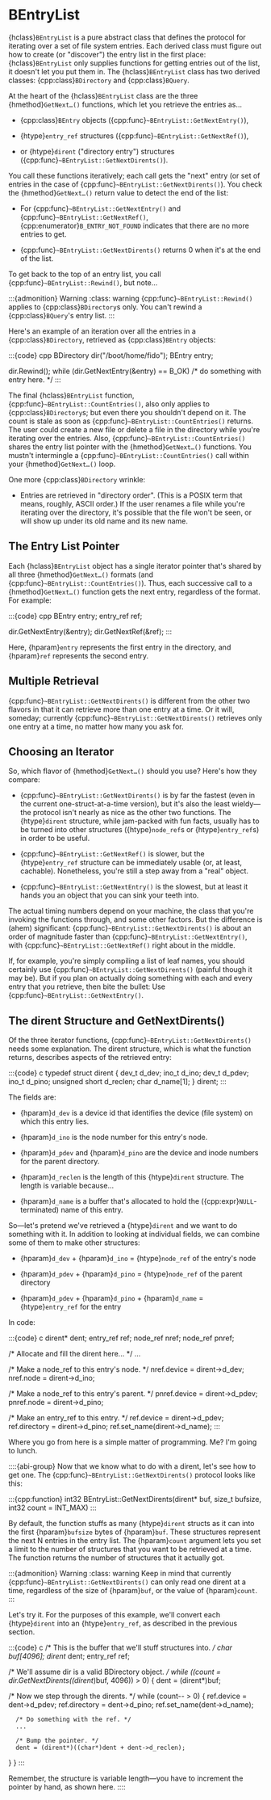# BEntryList

{hclass}`BEntryList` is a pure abstract class that defines the protocol for
iterating over a set of file system entries. Each derived class must figure
out how to create (or "discover") the entry list in the first place:
{hclass}`BEntryList` only supplies functions for getting entries out of the
list, it doesn't let you put them in. The {hclass}`BEntryList` class has
two derived classes: {cpp:class}`BDirectory` and {cpp:class}`BQuery`.

At the heart of the {hclass}`BEntryList` class are the three
{hmethod}`GetNext…()` functions, which let you retrieve the entries as…

- {cpp:class}`BEntry` objects ({cpp:func}`~BEntryList::GetNextEntry()`),

- {htype}`entry_ref` structures ({cpp:func}`~BEntryList::GetNextRef()`),

- or {htype}`dirent` ("directory entry") structures
  ({cpp:func}`~BEntryList::GetNextDirents()`).

You call these functions iteratively; each call gets the "next" entry (or
set of entries in the case of {cpp:func}`~BEntryList::GetNextDirents()`).
You check the {hmethod}`GetNext…()` return value to detect the end of the
list:

- For {cpp:func}`~BEntryList::GetNextEntry()` and
  {cpp:func}`~BEntryList::GetNextRef()`,
  {cpp:enumerator}`B_ENTRY_NOT_FOUND` indicates that there are no more
  entries to get.

- {cpp:func}`~BEntryList::GetNextDirents()` returns 0 when it's at the end
  of the list.

To get back to the top of an entry list, you call
{cpp:func}`~BEntryList::Rewind()`, but note…

:::{admonition} Warning
:class: warning
{cpp:func}`~BEntryList::Rewind()` applies to {cpp:class}`BDirectory`s only.
You can't rewind a {cpp:class}`BQuery`'s entry list.
:::

Here's an example of an iteration over all the entries in a
{cpp:class}`BDirectory`, retrieved as {cpp:class}`BEntry` objects:

:::{code} cpp
BDirectory dir("/boot/home/fido");
BEntry entry;

dir.Rewind();
while (dir.GetNextEntry(&entry) == B_OK)
   /* do something with entry here. */
:::

The final {hclass}`BEntryList` function,
{cpp:func}`~BEntryList::CountEntries()`, also only applies to
{cpp:class}`BDirectory`s; but even there you shouldn't depend on it. The
count is stale as soon as {cpp:func}`~BEntryList::CountEntries()` returns.
The user could create a new file or delete a file in the directory while
you're iterating over the entries. Also,
{cpp:func}`~BEntryList::CountEntries()` shares the entry list pointer with
the {hmethod}`GetNext…()` functions. You mustn't intermingle a
{cpp:func}`~BEntryList::CountEntries()` call within your
{hmethod}`GetNext…()` loop.

One more {cpp:class}`BDirectory` wrinkle:

- Entries are retrieved in "directory order". (This is a POSIX term that
  means, roughly, ASCII order.) If the user renames a file while you're
  iterating over the directory, it's possible that the file won't be seen,
  or will show up under its old name and its new name.

## The Entry List Pointer

Each {hclass}`BEntryList` object has a single iterator pointer that's
shared by all three {hmethod}`GetNext…()` formats (and
{cpp:func}`~BEntryList::CountEntries()`). Thus, each successive call to a
{hmethod}`GetNext…()` function gets the next entry, regardless of the
format. For example:

:::{code} cpp
BEntry entry;
entry_ref ref;

dir.GetNextEntry(&entry);
dir.GetNextRef(&ref);
:::

Here, {hparam}`entry` represents the first entry in the directory, and
{hparam}`ref` represents the second entry.

## Multiple Retrieval

{cpp:func}`~BEntryList::GetNextDirents()` is different from the other two
flavors in that it can retrieve more than one entry at a time. Or it will,
someday; currently {cpp:func}`~BEntryList::GetNextDirents()` retrieves only
one entry at a time, no matter how many you ask for.

## Choosing an Iterator

So, which flavor of {hmethod}`GetNext…()` should you use? Here's how they
compare:

- {cpp:func}`~BEntryList::GetNextDirents()` is by far the fastest (even in
  the current one-struct-at-a-time version), but it's also the least
  wieldy—the protocol isn't nearly as nice as the other two functions. The
  {htype}`dirent` structure, while jam-packed with fun facts, usually has
  to be turned into other structures ({htype}`node_ref`s or
  {htype}`entry_ref`s) in order to be useful.

- {cpp:func}`~BEntryList::GetNextRef()` is slower, but the
  {htype}`entry_ref` structure can be immediately usable (or, at least,
  cachable). Nonetheless, you're still a step away from a "real" object.

- {cpp:func}`~BEntryList::GetNextEntry()` is the slowest, but at least it
  hands you an object that you can sink your teeth into.

The actual timing numbers depend on your machine, the class that you're
invoking the functions through, and some other factors. But the difference
is (ahem) significant: {cpp:func}`~BEntryList::GetNextDirents()` is about
an order of magnitude faster than {cpp:func}`~BEntryList::GetNextEntry()`,
with {cpp:func}`~BEntryList::GetNextRef()` right about in the middle.

If, for example, you're simply compiling a list of leaf names, you should
certainly use {cpp:func}`~BEntryList::GetNextDirents()` (painful though it
may be). But if you plan on actually doing something with each and every
entry that you retrieve, then bite the bullet: Use
{cpp:func}`~BEntryList::GetNextEntry()`.

## The dirent Structure and GetNextDirents()

Of the three iterator functions, {cpp:func}`~BEntryList::GetNextDirents()`
needs some explanation. The dirent structure, which is what the function
returns, describes aspects of the retrieved entry:

:::{code} c
typedef struct dirent {
   dev_t d_dev;
   ino_t d_ino;
   dev_t d_pdev;
   ino_t d_pino;
   unsigned short d_reclen;
   char d_name[1];
} dirent;
:::

The fields are:

- {hparam}`d_dev` is a device id that identifies the device (file system)
  on which this entry lies.

- {hparam}`d_ino` is the node number for this entry's node.

- {hparam}`d_pdev` and {hparam}`d_pino` are the device and inode numbers
  for the parent directory.

- {hparam}`d_reclen` is the length of this {htype}`dirent` structure. The
  length is variable because…

- {hparam}`d_name` is a buffer that's allocated to hold the
  ({cpp:expr}`NULL`-terminated) name of this entry.

So—let's pretend we've retrieved a {htype}`dirent` and we want to do
something with it. In addition to looking at individual fields, we can
combine some of them to make other structures:

- {hparam}`d_dev` + {hparam}`d_ino` = {htype}`node_ref` of the entry's node

- {hparam}`d_pdev` + {hparam}`d_pino` = {htype}`node_ref` of the parent
  directory

- {hparam}`d_pdev` + {hparam}`d_pino` + {hparam}`d_name` =
  {htype}`entry_ref` for the entry

In code:

:::{code} c
dirent* dent;
entry_ref ref;
node_ref nref;
node_ref pnref;

/* Allocate and fill the dirent here... */
...

/* Make a node_ref to this entry's node. */
nref.device = dirent->d_dev;
nref.node = dirent->d_ino;

/* Make a node_ref to this entry's parent. */
pnref.device = dirent->d_pdev;
pnref.node = dirent->d_pino;

/* Make an entry_ref to this entry. */
ref.device = dirent->d_pdev;
ref.directory = dirent->d_pino;
ref.set_name(dirent->d_name);
:::

Where you go from here is a simple matter of programming. Me? I'm going to
lunch.

::::{abi-group}
Now that we know what to do with a dirent, let's see how to get one. The
{cpp:func}`~BEntryList::GetNextDirents()` protocol looks like this:

:::{cpp:function} int32 BEntryList::GetNextDirents(dirent* buf, size_t bufsize, int32 count = INT_MAX)
:::

By default, the function stuffs as many {htype}`dirent` structs as it can
into the first {hparam}`bufsize` bytes of {hparam}`buf`. These structures
represent the next N entries in the entry list. The {hparam}`count`
argument lets you set a limit to the number of structures that you want to
be retrieved at a time. The function returns the number of structures that
it actually got.

:::{admonition} Warning
:class: warning
Keep in mind that currently {cpp:func}`~BEntryList::GetNextDirents()` can
only read one dirent at a time, regardless of the size of {hparam}`buf`, or
the value of {hparam}`count`.
:::

Let's try it. For the purposes of this example, we'll convert each
{htype}`dirent` into an {htype}`entry_ref`, as described in the previous
section.

:::{code} c
/* This is the buffer that we'll stuff structures into. */
char buf[4096];
dirent* dent;
entry_ref ref;

/* We'll assume dir is a valid BDirectory object. */
while ((count = dir.GetNextDirents((dirent*)buf, 4096)) > 0) {
   dent = (dirent*)buf;

   /* Now we step through the dirents. */
   while (count-- > 0) {
      ref.device = dent->d_pdev;
      ref.directory = dent->d_pino;
      ref.set_name(dent->d_name);

      /* Do something with the ref. */
      ...

      /* Bump the pointer. */
      dent = (dirent*)((char*)dent + dent->d_reclen);
   }
}
:::

Remember, the structure is variable length—you have to increment the
pointer by hand, as shown here.
::::
